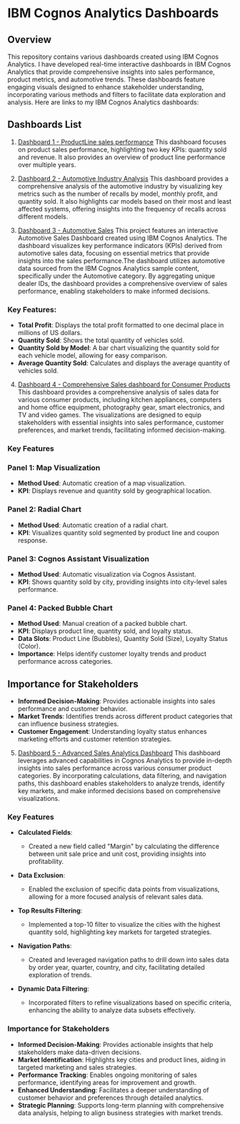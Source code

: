 # IBM Cognos Analytics Dashboards

## Overview
This repository contains various dashboards created using IBM Cognos Analytics.
I have developed real-time interactive dashboards in IBM Cognos Analytics that provide comprehensive insights into sales performance, product metrics, and automotive trends. These dashboards feature engaging visuals designed to enhance stakeholder understanding, incorporating various methods and filters to facilitate data exploration and analysis.
Here are links to my IBM Cognos Analytics dashboards:

## Dashboards List
1.  [Dashboard 1 - ProductLine sales performance](https://us3.ca.analytics.ibm.com/bi/?perspective=dashboard&pathRef=.my_folders%2FSimple%2BDashboard&action=view&mode=dashboard&subView=model000001987f273301_00000000)
   This dashboard focuses on product sales performance, highlighting two key KPIs: quantity sold and revenue. It also provides an overview of product line performance over multiple years.

2.  [Dashboard 2 - Automotive Industry Analysis](https://us3.ca.analytics.ibm.com/bi/?perspective=dashboard&pathRef=.my_folders%2Fservice%2Bdashboard&action=view&mode=dashboard&subView=model00000197c761cced_00000000)
   This dashboard provides a comprehensive analysis of the automotive industry by visualizing key metrics such as the number of recalls by model, monthly profit, and quantity sold. It also highlights car models based on their most and least affected systems, offering insights into the frequency of recalls across different models.

3.  [Dashboard 3 - Automotive Sales](https://us3.ca.analytics.ibm.com/bi/?perspective=dashboard&pathRef=.my_folders%2Fsales%2Bdashboard&action=view&mode=dashboard&subView=model00000197c2671118_00000000)
This project features an interactive Automotive Sales Dashboard created using IBM Cognos Analytics. The dashboard visualizes key performance indicators (KPIs) derived from automotive sales data, focusing on essential metrics that provide insights into the sales performance.The dashboard utilizes automotive data sourced from the IBM Cognos Analytics sample content, specifically under the Automotive category. By aggregating unique dealer IDs, the dashboard provides a comprehensive overview of sales performance, enabling stakeholders to make informed decisions.
 ### Key Features:
- **Total Profit**: Displays the total profit formatted to one decimal place in millions of US dollars.
- **Quantity Sold**: Shows the total quantity of vehicles sold.
- **Quantity Sold by Model**: A bar chart visualizing the quantity sold for each vehicle model, allowing for easy comparison.
- **Average Quantity Sold**: Calculates and displays the average quantity of vehicles sold.
  
4.  [Dashboard 4 - Comprehensive Sales dashboard for Consumer Products](https://us3.ca.analytics.ibm.com/bi/?perspective=dashboard&pathRef=.my_folders%2FSimple%2BDashboard&action=view&mode=dashboard&subView=model000001987f526d68_00000000)
This dashboard provides a comprehensive analysis of sales data for various consumer products, including kitchen appliances, computers and home office equipment, photography gear, smart electronics, and TV and video games. The visualizations are designed to equip stakeholders with essential insights into sales performance, customer preferences, and market trends, facilitating informed decision-making.

### Key Features
### Panel 1: Map Visualization
- **Method Used**: Automatic creation of a map visualization.
- **KPI**: Displays revenue and quantity sold by geographical location.

### Panel 2: Radial Chart
- **Method Used**: Automatic creation of a radial chart.
- **KPI**: Visualizes quantity sold segmented by product line and coupon response.

### Panel 3: Cognos Assistant Visualization
- **Method Used**: Automatic visualization via Cognos Assistant.
- **KPI**: Shows quantity sold by city, providing insights into city-level sales performance.

### Panel 4: Packed Bubble Chart
- **Method Used**: Manual creation of a packed bubble chart.
- **KPI**: Displays product line, quantity sold, and loyalty status.
- **Data Slots**: Product Line (Bubbles), Quantity Sold (Size), Loyalty Status (Color).
- **Importance**: Helps identify customer loyalty trends and product performance across categories.

## Importance for Stakeholders
- **Informed Decision-Making**: Provides actionable insights into sales performance and customer behavior.
- **Market Trends**: Identifies trends across different product categories that can influence business strategies.
- **Customer Engagement**: Understanding loyalty status enhances marketing efforts and customer retention strategies.
  
5.  [Dashboard 5 - Advanced Sales Analytics Dashboard](https://us3.ca.analytics.ibm.com/bi/?perspective=dashboard&pathRef=.my_folders%2FAdvanced%2BDashboard&action=view&mode=dashboard&subView=model000001988966f190_00000000)
This dashboard leverages advanced capabilities in Cognos Analytics to provide in-depth insights into sales performance across various consumer product categories. By incorporating calculations, data filtering, and navigation paths, this dashboard enables stakeholders to analyze trends, identify key markets, and make informed decisions based on comprehensive visualizations.

### Key Features
- **Calculated Fields**: 
  - Created a new field called "Margin" by calculating the difference between unit sale price and unit cost, providing insights into profitability.

- **Data Exclusion**: 
  - Enabled the exclusion of specific data points from visualizations, allowing for a more focused analysis of relevant sales data.

- **Top Results Filtering**: 
  - Implemented a top-10 filter to visualize the cities with the highest quantity sold, highlighting key markets for targeted strategies.

- **Navigation Paths**: 
  - Created and leveraged navigation paths to drill down into sales data by order year, quarter, country, and city, facilitating detailed exploration of trends.

- **Dynamic Data Filtering**: 
  - Incorporated filters to refine visualizations based on specific criteria, enhancing the ability to analyze data subsets effectively.

### Importance for Stakeholders
- **Informed Decision-Making**: Provides actionable insights that help stakeholders make data-driven decisions.
- **Market Identification**: Highlights key cities and product lines, aiding in targeted marketing and sales strategies.
- **Performance Tracking**: Enables ongoing monitoring of sales performance, identifying areas for improvement and growth.
- **Enhanced Understanding**: Facilitates a deeper understanding of customer behavior and preferences through detailed analytics.
- **Strategic Planning**: Supports long-term planning with comprehensive data analysis, helping to align business strategies with market trends.
